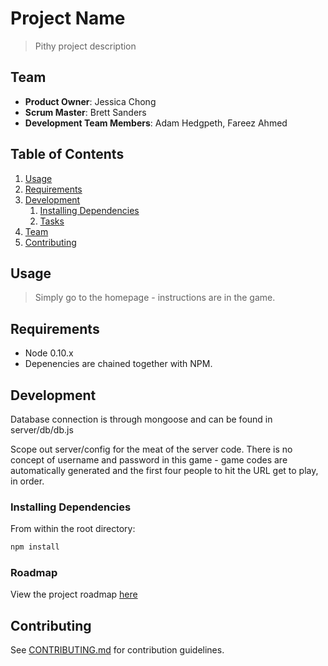 # Project Name

> Pithy project description

## Team

  - __Product Owner__: Jessica Chong
  - __Scrum Master__: Brett Sanders
  - __Development Team Members__: Adam Hedgpeth, Fareez Ahmed

## Table of Contents

1. [Usage](#Usage)
1. [Requirements](#requirements)
1. [Development](#development)
    1. [Installing Dependencies](#installing-dependencies)
    1. [Tasks](#tasks)
1. [Team](#team)
1. [Contributing](#contributing)

## Usage

> Simply go to the homepage - instructions are in the game.

## Requirements

- Node 0.10.x
- Depenencies are chained together with NPM.

## Development

Database connection is through mongoose and can be found in server/db/db.js

Scope out server/config for the meat of the server code.  There is no concept of username and password in this game - game codes are automatically generated and the first four people to hit the URL get to play, in order.


### Installing Dependencies

From within the root directory:

```sh
npm install
```

### Roadmap

View the project roadmap [here](https://github.com/Sulfuric-Sunshine/spliced/issues)


## Contributing

See [CONTRIBUTING.md](CONTRIBUTING.md) for contribution guidelines.
